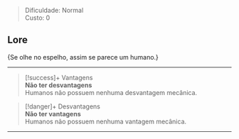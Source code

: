 > Dificuldade: Normal  
> Custo: 0  

## Lore
{Se olhe no espelho, assim se parece um humano.}

---

> [!success]+ Vantagens  
> **Não ter desvantagens**  
> Humanos não possuem nenhuma desvantagem mecânica.

> [!danger]+ Desvantagens  
> **Não ter vantagens**  
> Humanos não possuem nenhuma vantagem mecânica.



---

